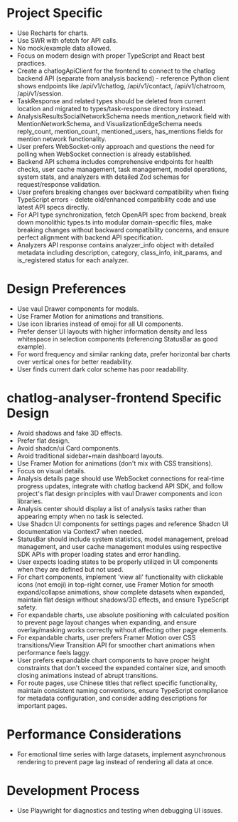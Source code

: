 # Project Specific
- Use Recharts for charts.
- Use SWR with ofetch for API calls.
- No mock/example data allowed.
- Focus on modern design with proper TypeScript and React best practices.
- Create a chatlogApiClient for the frontend to connect to the chatlog backend API (separate from analysis backend) - reference Python client shows endpoints like /api/v1/chatlog, /api/v1/contact, /api/v1/chatroom, /api/v1/session.
- TaskResponse and related types should be deleted from current location and migrated to types/task-response directory instead.
- AnalysisResultsSocialNetworkSchema needs mention_network field with MentionNetworkSchema, and VisualizationEdgeSchema needs reply_count, mention_count, mentioned_users, has_mentions fields for mention network functionality.
- User prefers WebSocket-only approach and questions the need for polling when WebSocket connection is already established.
- Backend API schema includes comprehensive endpoints for health checks, user cache management, task management, model operations, system stats, and analyzers with detailed Zod schemas for request/response validation.
- User prefers breaking changes over backward compatibility when fixing TypeScript errors - delete old/enhanced compatibility code and use latest API specs directly.
- For API type synchronization, fetch OpenAPI spec from backend, break down monolithic types.ts into modular domain-specific files, make breaking changes without backward compatibility concerns, and ensure perfect alignment with backend API specification.
- Analyzers API response contains analyzer_info object with detailed metadata including description, category, class_info, init_params, and is_registered status for each analyzer.

# Design Preferences
- Use vaul Drawer components for modals.
- Use Framer Motion for animations and transitions.
- Use icon libraries instead of emoji for all UI components.
- Prefer denser UI layouts with higher information density and less whitespace in selection components (referencing StatusBar as good example).
- For word frequency and similar ranking data, prefer horizontal bar charts over vertical ones for better readability.
- User finds current dark color scheme has poor readability.

# chatlog-analyser-frontend Specific Design
- Avoid shadows and fake 3D effects.
- Prefer flat design.
- Avoid shadcn/ui Card components.
- Avoid traditional sidebar+main dashboard layouts.
- Use Framer Motion for animations (don't mix with CSS transitions).
- Focus on visual details.
- Analysis details page should use WebSocket connections for real-time progress updates, integrate with chatlog backend API SDK, and follow project's flat design principles with vaul Drawer components and icon libraries.
- Analysis center should display a list of analysis tasks rather than appearing empty when no task is selected.
- Use Shadcn UI components for settings pages and reference Shadcn UI documentation via Context7 when needed.
- StatusBar should include system statistics, model management, preload management, and user cache management modules using respective SDK APIs with proper loading states and error handling.
- User expects loading states to be properly utilized in UI components when they are defined but not used.
- For chart components, implement 'view all' functionality with clickable icons (not emoji) in top-right corner, use Framer Motion for smooth expand/collapse animations, show complete datasets when expanded, maintain flat design without shadows/3D effects, and ensure TypeScript safety.
- For expandable charts, use absolute positioning with calculated position to prevent page layout changes when expanding, and ensure overlay/masking works correctly without affecting other page elements.
- For expandable charts, user prefers Framer Motion over CSS transitions/View Transition API for smoother chart animations when performance feels laggy.
- User prefers expandable chart components to have proper height constraints that don't exceed the expanded container size, and smooth closing animations instead of abrupt transitions.
- For route pages, use Chinese titles that reflect specific functionality, maintain consistent naming conventions, ensure TypeScript compliance for metadata configuration, and consider adding descriptions for important pages.

# Performance Considerations
- For emotional time series with large datasets, implement asynchronous rendering to prevent page lag instead of rendering all data at once.

# Development Process
- Use Playwright for diagnostics and testing when debugging UI issues.
